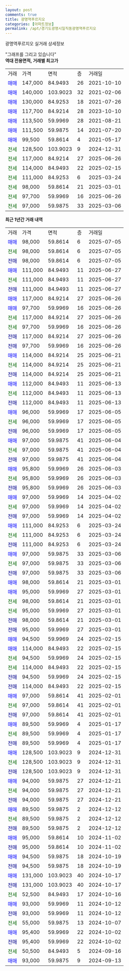 ```yaml
---
layout: post
comments: true
title: 광명역푸르지오
categories: [아파트정보]
permalink: /apt/경기도광명시일직동광명역푸르지오
---
```


광명역푸르지오 실거래 상세정보

<script type="text/javascript">
  google.charts.load('current', {'packages':['line', 'corechart']});
  google.charts.setOnLoadCallback(drawChart);

  function drawChart() {
    var data = new google.visualization.DataTable();
    data.addColumn('date', '거래일');
    data.addColumn('number', "매매");
    data.addColumn('number', "전세");
    data.addColumn('number', "전매");

    data.addRows([[new Date(Date.parse("2025-07-05")), 98000, null, null], [new Date(Date.parse("2025-07-05")), null, 98000, null], [new Date(Date.parse("2025-07-05")), null, null, 98000], [new Date(Date.parse("2025-06-27")), 111000, null, null], [new Date(Date.parse("2025-06-27")), null, 111000, null], [new Date(Date.parse("2025-06-27")), null, null, 111000], [new Date(Date.parse("2025-06-26")), 117000, null, null], [new Date(Date.parse("2025-06-26")), 97700, null, null], [new Date(Date.parse("2025-06-26")), null, 117000, null], [new Date(Date.parse("2025-06-26")), null, 97700, null], [new Date(Date.parse("2025-06-26")), null, null, 117000], [new Date(Date.parse("2025-06-26")), null, null, 97700], [new Date(Date.parse("2025-06-21")), 114000, null, null], [new Date(Date.parse("2025-06-21")), null, 114000, null], [new Date(Date.parse("2025-06-21")), null, null, 114000], [new Date(Date.parse("2025-06-13")), 112000, null, null], [new Date(Date.parse("2025-06-13")), null, 112000, null], [new Date(Date.parse("2025-06-13")), null, null, 112000], [new Date(Date.parse("2025-06-05")), 96000, null, null], [new Date(Date.parse("2025-06-05")), null, 96000, null], [new Date(Date.parse("2025-06-05")), null, null, 96000], [new Date(Date.parse("2025-06-04")), 97000, null, null], [new Date(Date.parse("2025-06-04")), null, 97000, null], [new Date(Date.parse("2025-06-04")), null, null, 97000], [new Date(Date.parse("2025-06-03")), 95800, null, null], [new Date(Date.parse("2025-06-03")), null, 95800, null], [new Date(Date.parse("2025-06-03")), null, null, 95800], [new Date(Date.parse("2025-04-02")), 97000, null, null], [new Date(Date.parse("2025-04-02")), null, 97000, null], [new Date(Date.parse("2025-04-02")), null, null, 97000], [new Date(Date.parse("2025-03-24")), 111000, null, null], [new Date(Date.parse("2025-03-24")), null, 111000, null], [new Date(Date.parse("2025-03-24")), null, null, 111000], [new Date(Date.parse("2025-03-06")), 97000, null, null], [new Date(Date.parse("2025-03-06")), null, 97000, null], [new Date(Date.parse("2025-03-06")), null, null, 97000], [new Date(Date.parse("2025-03-01")), 98000, null, null], [new Date(Date.parse("2025-03-01")), 95000, null, null], [new Date(Date.parse("2025-03-01")), null, 98000, null], [new Date(Date.parse("2025-03-01")), null, 95000, null], [new Date(Date.parse("2025-03-01")), null, null, 98000], [new Date(Date.parse("2025-03-01")), null, null, 95000], [new Date(Date.parse("2025-02-15")), 94500, null, null], [new Date(Date.parse("2025-02-15")), 114000, null, null], [new Date(Date.parse("2025-02-15")), null, 94500, null], [new Date(Date.parse("2025-02-15")), null, 114000, null], [new Date(Date.parse("2025-02-15")), null, null, 94500], [new Date(Date.parse("2025-02-15")), null, null, 114000], [new Date(Date.parse("2025-02-01")), 97000, null, null], [new Date(Date.parse("2025-02-01")), null, 97000, null], [new Date(Date.parse("2025-02-01")), null, null, 97000], [new Date(Date.parse("2025-01-17")), 89500, null, null], [new Date(Date.parse("2025-01-17")), null, 89500, null], [new Date(Date.parse("2025-01-17")), null, null, 89500], [new Date(Date.parse("2024-12-31")), 128500, null, null], [new Date(Date.parse("2024-12-31")), null, 128500, null], [new Date(Date.parse("2024-12-31")), null, null, 128500], [new Date(Date.parse("2024-12-21")), 94000, null, null], [new Date(Date.parse("2024-12-21")), null, 94000, null], [new Date(Date.parse("2024-12-21")), null, null, 94000], [new Date(Date.parse("2024-12-12")), 89500, null, null], [new Date(Date.parse("2024-12-12")), null, 89500, null], [new Date(Date.parse("2024-12-12")), null, null, 89500], [new Date(Date.parse("2024-11-02")), 95000, null, null], [new Date(Date.parse("2024-11-02")), null, null, 95000], [new Date(Date.parse("2024-10-19")), 94500, null, null], [new Date(Date.parse("2024-10-19")), null, null, 94500], [new Date(Date.parse("2024-10-17")), 131000, null, null], [new Date(Date.parse("2024-10-17")), null, null, 131000], [new Date(Date.parse("2024-10-16")), null, 52500, null], [new Date(Date.parse("2024-10-12")), 93000, null, null], [new Date(Date.parse("2024-10-12")), null, null, 93000], [new Date(Date.parse("2024-10-07")), null, 55000, null], [new Date(Date.parse("2024-10-02")), 95400, null, null], [new Date(Date.parse("2024-10-02")), null, null, 95400], [new Date(Date.parse("2024-09-16")), null, 50500, null], [new Date(Date.parse("2024-09-13")), 93000, null, null]]);

    var options = {
      hAxis: {
        format: 'yyyy/MM/dd'
      },    
      lineWidth: 0,
      pointsVisible: true,    
      title: '최근 1년간 유형별 실거래가 분포',
      legend: { position: 'bottom' }
    };

    var formatter = new google.visualization.NumberFormat({pattern:'###,###'} );
    formatter.format(data, 1);
    formatter.format(data, 2);
    
    setTimeout(function() {
        var chart = new google.visualization.LineChart(document.getElementById('columnchart_material'));
        chart.draw(data, (options));
        document.getElementById('loading').style.display = 'none';
    }, 200);
  }
</script>


<div id="loading" style="z-index:20; display: block; margin-left: 0px">"그래프를 그리고 있습니다"</div>
<div id="columnchart_material" style="width: 95%; margin-left: 0px; display: block"></div>
<!-- contents start -->
<b>역대 전용면적, 거래별 최고가</b>
<table class="sortable">
    <tr>
      <td>거래</td>
      <td>가격</td>
      <td>면적</td>
      <td>층</td>
      <td>거래일</td>
    </tr>
        <tr>
          <td><a style="color: blue">매매</a></td>
          <td>147,000</td>
          <td>84.9493</td>
          <td>26</td>
          <td>2021-10-10</td>
        </tr>            <tr>
          <td><a style="color: blue">매매</a></td>
          <td>140,000</td>
          <td>103.9023</td>
          <td>32</td>
          <td>2021-02-06</td>
        </tr>            <tr>
          <td><a style="color: blue">매매</a></td>
          <td>130,000</td>
          <td>84.9253</td>
          <td>18</td>
          <td>2021-07-26</td>
        </tr>            <tr>
          <td><a style="color: blue">매매</a></td>
          <td>117,700</td>
          <td>84.9214</td>
          <td>28</td>
          <td>2023-10-10</td>
        </tr>            <tr>
          <td><a style="color: blue">매매</a></td>
          <td>113,500</td>
          <td>59.9969</td>
          <td>28</td>
          <td>2021-08-21</td>
        </tr>            <tr>
          <td><a style="color: blue">매매</a></td>
          <td>111,500</td>
          <td>59.9875</td>
          <td>14</td>
          <td>2021-07-20</td>
        </tr>            <tr>
          <td><a style="color: blue">매매</a></td>
          <td>99,500</td>
          <td>59.8614</td>
          <td>4</td>
          <td>2021-05-17</td>
        </tr>        
        <tr>
              <td><a style="color: darkgreen">전세</a></td>
              <td>128,500</td>
              <td>103.9023</td>
              <td>9</td>
              <td>2024-12-31</td>
            </tr>            <tr>
              <td><a style="color: darkgreen">전세</a></td>
              <td>117,000</td>
              <td>84.9214</td>
              <td>27</td>
              <td>2025-06-26</td>
            </tr>            <tr>
              <td><a style="color: darkgreen">전세</a></td>
              <td>114,000</td>
              <td>84.9493</td>
              <td>22</td>
              <td>2025-02-15</td>
            </tr>            <tr>
              <td><a style="color: darkgreen">전세</a></td>
              <td>111,000</td>
              <td>84.9253</td>
              <td>6</td>
              <td>2025-03-24</td>
            </tr>            <tr>
              <td><a style="color: darkgreen">전세</a></td>
              <td>98,000</td>
              <td>59.8614</td>
              <td>21</td>
              <td>2025-03-01</td>
            </tr>            <tr>
              <td><a style="color: darkgreen">전세</a></td>
              <td>97,700</td>
              <td>59.9969</td>
              <td>16</td>
              <td>2025-06-26</td>
            </tr>            <tr>
              <td><a style="color: darkgreen">전세</a></td>
              <td>97,000</td>
              <td>59.9875</td>
              <td>33</td>
              <td>2025-03-06</td>
            </tr>        
    
</table>

<b>최근 1년간 거래 내역</b>

<table class="sortable">
    <tr>
      <td>거래</td>
      <td>가격</td>
      <td>면적</td>
      <td>층</td>
      <td>거래일</td>
    </tr>
    <tr>
      <td><a style="color: blue">매매</a></td>
      <td>98,000</td>
      <td>59.8614</td>
      <td>6</td>
      <td>2025-07-05</td>
    </tr>          <tr>
      <td><a style="color: darkgreen">전세</a></td>
      <td>98,000</td>
      <td>59.8614</td>
      <td>6</td>
      <td>2025-07-05</td>
    </tr>          <tr>
      <td><a style="color: darkblue">전매</a></td>
      <td>98,000</td>
      <td>59.8614</td>
      <td>6</td>
      <td>2025-07-05</td>
    </tr>          <tr>
      <td><a style="color: blue">매매</a></td>
      <td>111,000</td>
      <td>84.9493</td>
      <td>11</td>
      <td>2025-06-27</td>
    </tr>          <tr>
      <td><a style="color: darkgreen">전세</a></td>
      <td>111,000</td>
      <td>84.9493</td>
      <td>11</td>
      <td>2025-06-27</td>
    </tr>          <tr>
      <td><a style="color: darkblue">전매</a></td>
      <td>111,000</td>
      <td>84.9493</td>
      <td>11</td>
      <td>2025-06-27</td>
    </tr>          <tr>
      <td><a style="color: blue">매매</a></td>
      <td>117,000</td>
      <td>84.9214</td>
      <td>27</td>
      <td>2025-06-26</td>
    </tr>          <tr>
      <td><a style="color: blue">매매</a></td>
      <td>97,700</td>
      <td>59.9969</td>
      <td>16</td>
      <td>2025-06-26</td>
    </tr>          <tr>
      <td><a style="color: darkgreen">전세</a></td>
      <td>117,000</td>
      <td>84.9214</td>
      <td>27</td>
      <td>2025-06-26</td>
    </tr>          <tr>
      <td><a style="color: darkgreen">전세</a></td>
      <td>97,700</td>
      <td>59.9969</td>
      <td>16</td>
      <td>2025-06-26</td>
    </tr>          <tr>
      <td><a style="color: darkblue">전매</a></td>
      <td>117,000</td>
      <td>84.9214</td>
      <td>27</td>
      <td>2025-06-26</td>
    </tr>          <tr>
      <td><a style="color: darkblue">전매</a></td>
      <td>97,700</td>
      <td>59.9969</td>
      <td>16</td>
      <td>2025-06-26</td>
    </tr>          <tr>
      <td><a style="color: blue">매매</a></td>
      <td>114,000</td>
      <td>84.9214</td>
      <td>25</td>
      <td>2025-06-21</td>
    </tr>          <tr>
      <td><a style="color: darkgreen">전세</a></td>
      <td>114,000</td>
      <td>84.9214</td>
      <td>25</td>
      <td>2025-06-21</td>
    </tr>          <tr>
      <td><a style="color: darkblue">전매</a></td>
      <td>114,000</td>
      <td>84.9214</td>
      <td>25</td>
      <td>2025-06-21</td>
    </tr>          <tr>
      <td><a style="color: blue">매매</a></td>
      <td>112,000</td>
      <td>84.9493</td>
      <td>11</td>
      <td>2025-06-13</td>
    </tr>          <tr>
      <td><a style="color: darkgreen">전세</a></td>
      <td>112,000</td>
      <td>84.9493</td>
      <td>11</td>
      <td>2025-06-13</td>
    </tr>          <tr>
      <td><a style="color: darkblue">전매</a></td>
      <td>112,000</td>
      <td>84.9493</td>
      <td>11</td>
      <td>2025-06-13</td>
    </tr>          <tr>
      <td><a style="color: blue">매매</a></td>
      <td>96,000</td>
      <td>59.9969</td>
      <td>17</td>
      <td>2025-06-05</td>
    </tr>          <tr>
      <td><a style="color: darkgreen">전세</a></td>
      <td>96,000</td>
      <td>59.9969</td>
      <td>17</td>
      <td>2025-06-05</td>
    </tr>          <tr>
      <td><a style="color: darkblue">전매</a></td>
      <td>96,000</td>
      <td>59.9969</td>
      <td>17</td>
      <td>2025-06-05</td>
    </tr>          <tr>
      <td><a style="color: blue">매매</a></td>
      <td>97,000</td>
      <td>59.9875</td>
      <td>41</td>
      <td>2025-06-04</td>
    </tr>          <tr>
      <td><a style="color: darkgreen">전세</a></td>
      <td>97,000</td>
      <td>59.9875</td>
      <td>41</td>
      <td>2025-06-04</td>
    </tr>          <tr>
      <td><a style="color: darkblue">전매</a></td>
      <td>97,000</td>
      <td>59.9875</td>
      <td>41</td>
      <td>2025-06-04</td>
    </tr>          <tr>
      <td><a style="color: blue">매매</a></td>
      <td>95,800</td>
      <td>59.9969</td>
      <td>26</td>
      <td>2025-06-03</td>
    </tr>          <tr>
      <td><a style="color: darkgreen">전세</a></td>
      <td>95,800</td>
      <td>59.9969</td>
      <td>26</td>
      <td>2025-06-03</td>
    </tr>          <tr>
      <td><a style="color: darkblue">전매</a></td>
      <td>95,800</td>
      <td>59.9969</td>
      <td>26</td>
      <td>2025-06-03</td>
    </tr>          <tr>
      <td><a style="color: blue">매매</a></td>
      <td>97,000</td>
      <td>59.9969</td>
      <td>14</td>
      <td>2025-04-02</td>
    </tr>          <tr>
      <td><a style="color: darkgreen">전세</a></td>
      <td>97,000</td>
      <td>59.9969</td>
      <td>14</td>
      <td>2025-04-02</td>
    </tr>          <tr>
      <td><a style="color: darkblue">전매</a></td>
      <td>97,000</td>
      <td>59.9969</td>
      <td>14</td>
      <td>2025-04-02</td>
    </tr>          <tr>
      <td><a style="color: blue">매매</a></td>
      <td>111,000</td>
      <td>84.9253</td>
      <td>6</td>
      <td>2025-03-24</td>
    </tr>          <tr>
      <td><a style="color: darkgreen">전세</a></td>
      <td>111,000</td>
      <td>84.9253</td>
      <td>6</td>
      <td>2025-03-24</td>
    </tr>          <tr>
      <td><a style="color: darkblue">전매</a></td>
      <td>111,000</td>
      <td>84.9253</td>
      <td>6</td>
      <td>2025-03-24</td>
    </tr>          <tr>
      <td><a style="color: blue">매매</a></td>
      <td>97,000</td>
      <td>59.9875</td>
      <td>33</td>
      <td>2025-03-06</td>
    </tr>          <tr>
      <td><a style="color: darkgreen">전세</a></td>
      <td>97,000</td>
      <td>59.9875</td>
      <td>33</td>
      <td>2025-03-06</td>
    </tr>          <tr>
      <td><a style="color: darkblue">전매</a></td>
      <td>97,000</td>
      <td>59.9875</td>
      <td>33</td>
      <td>2025-03-06</td>
    </tr>          <tr>
      <td><a style="color: blue">매매</a></td>
      <td>98,000</td>
      <td>59.8614</td>
      <td>21</td>
      <td>2025-03-01</td>
    </tr>          <tr>
      <td><a style="color: blue">매매</a></td>
      <td>95,000</td>
      <td>59.9969</td>
      <td>27</td>
      <td>2025-03-01</td>
    </tr>          <tr>
      <td><a style="color: darkgreen">전세</a></td>
      <td>98,000</td>
      <td>59.8614</td>
      <td>21</td>
      <td>2025-03-01</td>
    </tr>          <tr>
      <td><a style="color: darkgreen">전세</a></td>
      <td>95,000</td>
      <td>59.9969</td>
      <td>27</td>
      <td>2025-03-01</td>
    </tr>          <tr>
      <td><a style="color: darkblue">전매</a></td>
      <td>98,000</td>
      <td>59.8614</td>
      <td>21</td>
      <td>2025-03-01</td>
    </tr>          <tr>
      <td><a style="color: darkblue">전매</a></td>
      <td>95,000</td>
      <td>59.9969</td>
      <td>27</td>
      <td>2025-03-01</td>
    </tr>          <tr>
      <td><a style="color: blue">매매</a></td>
      <td>94,500</td>
      <td>59.9969</td>
      <td>24</td>
      <td>2025-02-15</td>
    </tr>          <tr>
      <td><a style="color: blue">매매</a></td>
      <td>114,000</td>
      <td>84.9493</td>
      <td>22</td>
      <td>2025-02-15</td>
    </tr>          <tr>
      <td><a style="color: darkgreen">전세</a></td>
      <td>94,500</td>
      <td>59.9969</td>
      <td>24</td>
      <td>2025-02-15</td>
    </tr>          <tr>
      <td><a style="color: darkgreen">전세</a></td>
      <td>114,000</td>
      <td>84.9493</td>
      <td>22</td>
      <td>2025-02-15</td>
    </tr>          <tr>
      <td><a style="color: darkblue">전매</a></td>
      <td>94,500</td>
      <td>59.9969</td>
      <td>24</td>
      <td>2025-02-15</td>
    </tr>          <tr>
      <td><a style="color: darkblue">전매</a></td>
      <td>114,000</td>
      <td>84.9493</td>
      <td>22</td>
      <td>2025-02-15</td>
    </tr>          <tr>
      <td><a style="color: blue">매매</a></td>
      <td>97,000</td>
      <td>59.8614</td>
      <td>41</td>
      <td>2025-02-01</td>
    </tr>          <tr>
      <td><a style="color: darkgreen">전세</a></td>
      <td>97,000</td>
      <td>59.8614</td>
      <td>41</td>
      <td>2025-02-01</td>
    </tr>          <tr>
      <td><a style="color: darkblue">전매</a></td>
      <td>97,000</td>
      <td>59.8614</td>
      <td>41</td>
      <td>2025-02-01</td>
    </tr>          <tr>
      <td><a style="color: blue">매매</a></td>
      <td>89,500</td>
      <td>59.9969</td>
      <td>4</td>
      <td>2025-01-17</td>
    </tr>          <tr>
      <td><a style="color: darkgreen">전세</a></td>
      <td>89,500</td>
      <td>59.9969</td>
      <td>4</td>
      <td>2025-01-17</td>
    </tr>          <tr>
      <td><a style="color: darkblue">전매</a></td>
      <td>89,500</td>
      <td>59.9969</td>
      <td>4</td>
      <td>2025-01-17</td>
    </tr>          <tr>
      <td><a style="color: blue">매매</a></td>
      <td>128,500</td>
      <td>103.9023</td>
      <td>9</td>
      <td>2024-12-31</td>
    </tr>          <tr>
      <td><a style="color: darkgreen">전세</a></td>
      <td>128,500</td>
      <td>103.9023</td>
      <td>9</td>
      <td>2024-12-31</td>
    </tr>          <tr>
      <td><a style="color: darkblue">전매</a></td>
      <td>128,500</td>
      <td>103.9023</td>
      <td>9</td>
      <td>2024-12-31</td>
    </tr>          <tr>
      <td><a style="color: blue">매매</a></td>
      <td>94,000</td>
      <td>59.9875</td>
      <td>27</td>
      <td>2024-12-21</td>
    </tr>          <tr>
      <td><a style="color: darkgreen">전세</a></td>
      <td>94,000</td>
      <td>59.9875</td>
      <td>27</td>
      <td>2024-12-21</td>
    </tr>          <tr>
      <td><a style="color: darkblue">전매</a></td>
      <td>94,000</td>
      <td>59.9875</td>
      <td>27</td>
      <td>2024-12-21</td>
    </tr>          <tr>
      <td><a style="color: blue">매매</a></td>
      <td>89,500</td>
      <td>59.9875</td>
      <td>2</td>
      <td>2024-12-12</td>
    </tr>          <tr>
      <td><a style="color: darkgreen">전세</a></td>
      <td>89,500</td>
      <td>59.9875</td>
      <td>2</td>
      <td>2024-12-12</td>
    </tr>          <tr>
      <td><a style="color: darkblue">전매</a></td>
      <td>89,500</td>
      <td>59.9875</td>
      <td>2</td>
      <td>2024-12-12</td>
    </tr>          <tr>
      <td><a style="color: blue">매매</a></td>
      <td>95,000</td>
      <td>59.8614</td>
      <td>10</td>
      <td>2024-11-02</td>
    </tr>          <tr>
      <td><a style="color: darkblue">전매</a></td>
      <td>95,000</td>
      <td>59.8614</td>
      <td>10</td>
      <td>2024-11-02</td>
    </tr>          <tr>
      <td><a style="color: blue">매매</a></td>
      <td>94,500</td>
      <td>59.9875</td>
      <td>18</td>
      <td>2024-10-19</td>
    </tr>          <tr>
      <td><a style="color: darkblue">전매</a></td>
      <td>94,500</td>
      <td>59.9875</td>
      <td>18</td>
      <td>2024-10-19</td>
    </tr>          <tr>
      <td><a style="color: blue">매매</a></td>
      <td>131,000</td>
      <td>103.9023</td>
      <td>40</td>
      <td>2024-10-17</td>
    </tr>          <tr>
      <td><a style="color: darkblue">전매</a></td>
      <td>131,000</td>
      <td>103.9023</td>
      <td>40</td>
      <td>2024-10-17</td>
    </tr>          <tr>
      <td><a style="color: darkgreen">전세</a></td>
      <td>52,500</td>
      <td>84.9493</td>
      <td>17</td>
      <td>2024-10-16</td>
    </tr>          <tr>
      <td><a style="color: blue">매매</a></td>
      <td>93,000</td>
      <td>59.9969</td>
      <td>11</td>
      <td>2024-10-12</td>
    </tr>          <tr>
      <td><a style="color: darkblue">전매</a></td>
      <td>93,000</td>
      <td>59.9969</td>
      <td>11</td>
      <td>2024-10-12</td>
    </tr>          <tr>
      <td><a style="color: darkgreen">전세</a></td>
      <td>55,000</td>
      <td>59.9875</td>
      <td>13</td>
      <td>2024-10-07</td>
    </tr>          <tr>
      <td><a style="color: blue">매매</a></td>
      <td>95,400</td>
      <td>59.9969</td>
      <td>22</td>
      <td>2024-10-02</td>
    </tr>          <tr>
      <td><a style="color: darkblue">전매</a></td>
      <td>95,400</td>
      <td>59.9969</td>
      <td>22</td>
      <td>2024-10-02</td>
    </tr>          <tr>
      <td><a style="color: darkgreen">전세</a></td>
      <td>50,500</td>
      <td>84.9493</td>
      <td>5</td>
      <td>2024-09-16</td>
    </tr>          <tr>
      <td><a style="color: blue">매매</a></td>
      <td>93,000</td>
      <td>59.9875</td>
      <td>9</td>
      <td>2024-09-13</td>
    </tr>      </table>
<!-- contents end -->    

